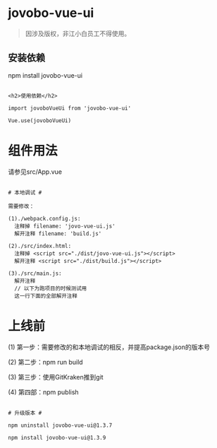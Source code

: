 # jovobo-vue-ui

> 因涉及版权，非江小白员工不得使用。

<h2>安装依赖</h2>

npm install jovobo-vue-ui

```

<h2>使用依赖</h2>

import jovoboVueUi from 'jovobo-vue-ui'

Vue.use(jovoboVueUi)

```

# 组件用法 #

请参见src/App.vue

```

# 本地调试 #

需要修改：

(1)./webpack.config.js:
  注释掉 filename: 'jovo-vue-ui.js'
  解开注释 filename: 'build.js'

(2)./src/index.html:
  注释掉 <script src="./dist/jovo-vue-ui.js"></script>
  解开注释 <script src="./dist/build.js"></script>

(3)./src/main.js:
  解开注释
  // 以下为跑项目的时候测试用 
  这一行下面的全部解开注释

```

# 上线前 #

(1) 第一步：需要修改的和本地调试的相反，并提高package.json的版本号

(2) 第二步：npm run build

(3) 第三步：使用GitKraken推到git

(4) 第四部：npm publish

```

# 升级版本 #

npm uninstall jovobo-vue-ui@1.3.7

npm install jovobo-vue-ui@1.3.9